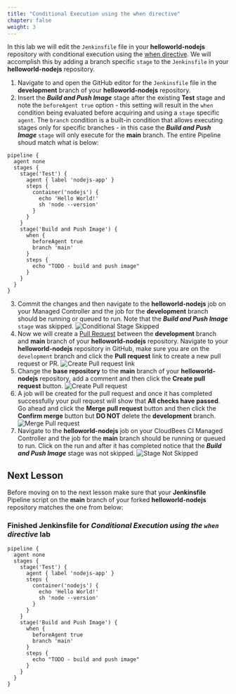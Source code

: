 ```yaml
---
title: "Conditional Execution using the when directive"
chapter: false
weight: 3
--- 
```


In this lab we will edit the `Jenkinsfile` file in your **helloworld-nodejs** repository with conditional execution using the [when directive](https://jenkins.io/doc/book/pipeline/syntax/#when). We will accomplish this by adding a branch specific `stage` to the `Jenkinsfile` in your **helloworld-nodejs** repository.

1. Navigate to and open the GitHub editor for the `Jenkinsfile` file in the **development** branch of your **helloworld-nodejs** repository.
2. Insert the ***Build and Push Image*** stage after the existing **Test** stage and note the `beforeAgent true` option - this setting will result in the `when` condition being evaluated before acquiring and using a `stage` specific `agent`. The `branch` condition is a built-in condition that allows executing stages only for specific branches - in this case the ***Build and Push Image*** `stage` will only execute for the **main** branch. The entire Pipeline shoud match what is below:

  ```
  pipeline {
    agent none
    stages {
      stage('Test') {
        agent { label 'nodejs-app' }
        steps {
          container('nodejs') {
            echo 'Hello World!'   
            sh 'node --version'
          }
        }
      }
      stage('Build and Push Image') {
        when {
          beforeAgent true
          branch 'main'
        }
        steps {
          echo "TODO - build and push image"
        }
      }
    }
  }
  ```

3. Commit the changes and then navigate to the **helloworld-nodejs** job on your Managed Controller and the job for the **development** branch should be running or queued to run. Note that the ***Build and Push Image*** `stage` was skipped. ![Conditional Stage Skipped](conditional-skipped-stage.png?width=50pc) 
4. Now we will create a [Pull Request](https://help.github.com/en/articles/creating-a-pull-request) between the **development** branch and **main** branch of your **helloworld-nodejs** repository. Navigate to your **helloworld-nodejs** repository in GitHub, make sure you are on the `development` branch and click the **Pull request** link to create a new pull request or PR. ![Create Pull request link](create-pr-link.png?width=50pc) 
3. Change the **base repository** to the **main** branch of your **helloworld-nodejs** repository, add a comment and then click the **Create pull request** button. ![Create Pull request](create-pr.png?width=50pc) 
4. A job will be created for the pull request and once it has completed successfully your pull request will show that **All checks have passed**. Go ahead and click the **Merge pull request** button and then click the **Confirm merge** button but **DO NOT** delete the **development** branch. ![Merge Pull request](merge-pr.png?width=50pc)
5. Navigate to the **helloworld-nodejs** job on your CloudBees CI Managed Controller and the job for the **main** branch should be running or queued to run. Click on the run and after it has completed notice that the ***Build and Push Image*** stage was not skipped. ![Stage Not Skipped](stage-not-skipped.png?width=50pc)

## Next Lesson

Before moving on to the next lesson make sure that your **Jenkinsfile** Pipeline script on the **main** branch of your forked **helloworld-nodejs** repository matches the one from below:

### Finished Jenkinsfile for *Conditional Execution using the `when` directive* lab
```
pipeline {
  agent none
  stages {
    stage('Test') {
      agent { label 'nodejs-app' }
      steps {
        container('nodejs') {
          echo 'Hello World!'   
          sh 'node --version'
        }
      }
    }
    stage('Build and Push Image') {
      when {
        beforeAgent true
        branch 'main'
      }
      steps {
        echo "TODO - build and push image"
      }
    }
  }
}
```
